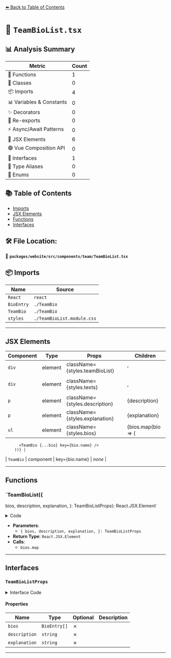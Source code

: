 [⬅️ Back to Table of Contents](../../../../../index.md)

# 📄 `TeamBioList.tsx`

## 📊 Analysis Summary

| Metric | Count |
|--------|-------|
| 🔧 Functions | 1 |
| 🧱 Classes | 0 |
| 📦 Imports | 4 |
| 📊 Variables & Constants | 0 |
| ✨ Decorators | 0 |
| 🔄 Re-exports | 0 |
| ⚡ Async/Await Patterns | 0 |
| 💠 JSX Elements | 6 |
| 🟢 Vue Composition API | 0 |
| 📐 Interfaces | 1 |
| 📑 Type Aliases | 0 |
| 🎯 Enums | 0 |

## 📚 Table of Contents

- [Imports](#imports)
- [JSX Elements](#jsx-elements)
- [Functions](#functions)
- [Interfaces](#interfaces)

## 🛠️ File Location:
📂 **`packages/website/src/components/team/TeamBioList.tsx`**

## 📦 Imports

| Name | Source |
|------|--------|
| `React` | `react` |
| `BioEntry` | `./TeamBio` |
| `TeamBio` | `./TeamBio` |
| `styles` | `./TeamBioList.module.css` |


---

## JSX Elements

| Component | Type | Props | Children |
|-----------|------|-------|----------|
| `div` | element | className={styles.teamBioList} | <div>, <ul> |
| `div` | element | className={styles.texts} | <p>, <p> |
| `p` | element | className={styles.description} | {description} |
| `p` | element | className={styles.explanation} | {explanation} |
| `ul` | element | className={styles.bios} | {bios.map(bio => (
          <TeamBio {...bio} key={bio.name} />
        ))} |
| `TeamBio` | component | key={bio.name} | *none* |


---

## Functions

### `TeamBioList({
  bios,
  description,
  explanation,
}: TeamBioListProps): React.JSX.Element`

<details><summary>Code</summary>

```ts
export function TeamBioList({
  bios,
  description,
  explanation,
}: TeamBioListProps): React.JSX.Element {
  return (
    <div className={styles.teamBioList}>
      <div className={styles.texts}>
        <p className={styles.description}>{description}</p>
        <p className={styles.explanation}>{explanation}</p>
      </div>
      <ul className={styles.bios}>
        {bios.map(bio => (
          <TeamBio {...bio} key={bio.name} />
        ))}
      </ul>
    </div>
  );
}
```
</details>

- **Parameters**:
  - `{
  bios,
  description,
  explanation,
}: TeamBioListProps`
- **Return Type**: `React.JSX.Element`
- **Calls**:
  - `bios.map`

---

## Interfaces

### `TeamBioListProps`

<details><summary>Interface Code</summary>

```ts
export interface TeamBioListProps {
  bios: BioEntry[];
  description: string;
  explanation: string;
}
```
</details>

#### Properties

| Name | Type | Optional | Description |
|------|------|----------|-------------|
| `bios` | `BioEntry[]` | ✗ |  |
| `description` | `string` | ✗ |  |
| `explanation` | `string` | ✗ |  |


---